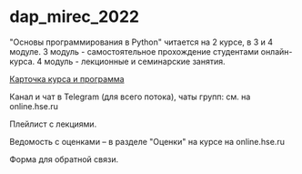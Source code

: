 # dap_mirec_2022

"Основы программирования в Python" читается на 2 курсе, в 3 и 4 модуле. 3 модуль - самостоятельное прохождение студентами онлайн-курса. 4 модуль - лекционные и семинарские занятия.

[Карточка курса и программа](https://www.hse.ru/ba/we/courses/470961967.html )

Канал и чат в Telegram (для всего потока), чаты групп: см. на online.hse.ru

Плейлист с лекциями.

Ведомость с оценками – в разделе "Оценки" на курсе на online.hse.ru

Форма для обратной связи.
